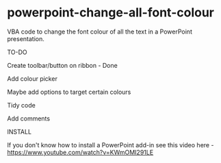 # powerpoint-change-all-font-colour
VBA code to change the font colour of all the text in a PowerPoint presentation.

TO-DO

Create toolbar/button on ribbon - Done

Add colour picker

Maybe add options to target certain colours

Tidy code

Add comments

INSTALL

If you don't know how to install a PowerPoint add-in see this video here - https://www.youtube.com/watch?v=KWmOMI291LE
